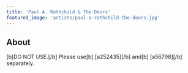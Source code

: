 ```yaml
---
title: 'Paul A. Rothchild & The Doors'
featured_image: 'artists/paul-a-rothchild-the-doors.jpg'
---
```


## About

[b]DO NOT USE.[/b] 
Please use[b] [a252435][/b] and[b] [a56798][/b] separately. 

